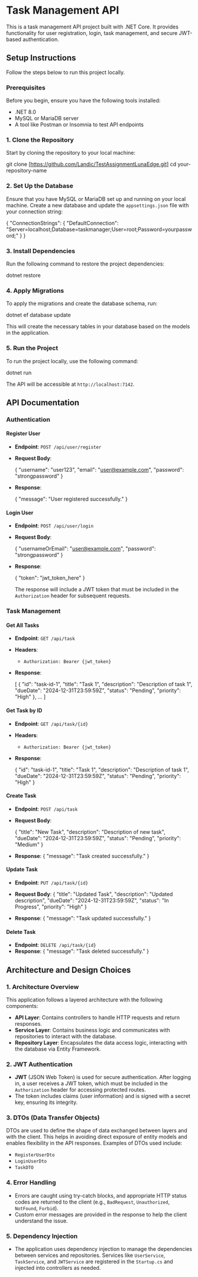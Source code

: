 # Task Management API

This is a task management API project built with .NET Core. It provides functionality for user registration, login, task management, and secure JWT-based authentication.

## Setup Instructions

Follow the steps below to run this project locally.

### Prerequisites

Before you begin, ensure you have the following tools installed:

- .NET 8.0
- MySQL or MariaDB server
- A tool like Postman or Insomnia to test API endpoints

### 1. Clone the Repository

Start by cloning the repository to your local machine:

git clone [https://github.com/Landic/TestAssignmentLunaEdge.git]
cd your-repository-name

### 2. Set Up the Database

Ensure that you have MySQL or MariaDB set up and running on your local machine. Create a new database and update the `appsettings.json` file with your connection string:

{
  "ConnectionStrings": {
    "DefaultConnection": "Server=localhost;Database=taskmanager;User=root;Password=yourpassword;"
  }
}

### 3. Install Dependencies

Run the following command to restore the project dependencies:

dotnet restore

### 4. Apply Migrations

To apply the migrations and create the database schema, run:

dotnet ef database update

This will create the necessary tables in your database based on the models in the application.

### 5. Run the Project

To run the project locally, use the following command:

dotnet run

The API will be accessible at `http://localhost:7142`.

## API Documentation

### Authentication

#### Register User

- **Endpoint**: `POST /api/user/register`
- **Request Body**:

  {
    "username": "user123",
    "email": "user@example.com",
    "password": "strongpassword"
  }

- **Response**:

  {
    "message": "User registered successfully."
  }

#### Login User

- **Endpoint**: `POST /api/user/login`
- **Request Body**:

  {
    "usernameOrEmail": "user@example.com",
    "password": "strongpassword"
  }

- **Response**:

  {
    "token": "jwt_token_here"
  }

  The response will include a JWT token that must be included in the `Authorization` header for subsequent requests.

### Task Management

#### Get All Tasks

- **Endpoint**: `GET /api/task`
- **Headers**:
  - `Authorization: Bearer {jwt_token}`

- **Response**:

  [
    {
      "id": "task-id-1",
      "title": "Task 1",
      "description": "Description of task 1",
      "dueDate": "2024-12-31T23:59:59Z",
      "status": "Pending",
      "priority": "High"
    },
    ...
  ]

#### Get Task by ID

- **Endpoint**: `GET /api/task/{id}`
- **Headers**:
  - `Authorization: Bearer {jwt_token}`

- **Response**:

  {
    "id": "task-id-1",
    "title": "Task 1",
    "description": "Description of task 1",
    "dueDate": "2024-12-31T23:59:59Z",
    "status": "Pending",
    "priority": "High"
  }

#### Create Task

- **Endpoint**: `POST /api/task`
- **Request Body**:

  {
    "title": "New Task",
    "description": "Description of new task",
    "dueDate": "2024-12-31T23:59:59Z",
    "status": "Pending",
    "priority": "Medium"
  }

- **Response**:
  {
    "message": "Task created successfully."
  }

#### Update Task

- **Endpoint**: `PUT /api/task/{id}`
- **Request Body**:
  {
    "title": "Updated Task",
    "description": "Updated description",
    "dueDate": "2024-12-31T23:59:59Z",
    "status": "In Progress",
    "priority": "High"
  }

- **Response**:
  {
    "message": "Task updated successfully."
  }

#### Delete Task

- **Endpoint**: `DELETE /api/task/{id}`
- **Response**:
  {
    "message": "Task deleted successfully."
  }
  

## Architecture and Design Choices

### 1. **Architecture Overview**

This application follows a layered architecture with the following components:

- **API Layer**: Contains controllers to handle HTTP requests and return responses.
- **Service Layer**: Contains business logic and communicates with repositories to interact with the database.
- **Repository Layer**: Encapsulates the data access logic, interacting with the database via Entity Framework.

### 2. **JWT Authentication**

- **JWT** (JSON Web Token) is used for secure authentication. After logging in, a user receives a JWT token, which must be included in the `Authorization` header for accessing protected routes.
- The token includes claims (user information) and is signed with a secret key, ensuring its integrity.

### 3. **DTOs (Data Transfer Objects)**

DTOs are used to define the shape of data exchanged between layers and with the client. This helps in avoiding direct exposure of entity models and enables flexibility in the API responses. Examples of DTOs used include:
- `RegisterUserDto`
- `LoginUserDto`
- `TaskDTO`

### 4. **Error Handling**

- Errors are caught using try-catch blocks, and appropriate HTTP status codes are returned to the client (e.g., `BadRequest`, `Unauthorized`, `NotFound`, `Forbid`).
- Custom error messages are provided in the response to help the client understand the issue.

### 5. **Dependency Injection**

- The application uses dependency injection to manage the dependencies between services and repositories. Services like `UserService`, `TaskService`, and `JWTService` are registered in the `Startup.cs` and injected into controllers as needed.
